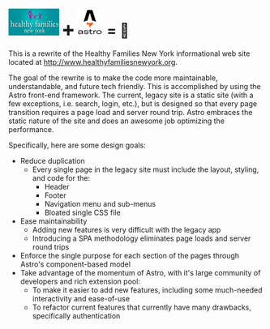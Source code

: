 # ![HFNY](/Public/images/HFNY_logo_mobile_1-100.png) ➕ ![Astro](/public/astro-logo-100.png) = 💟

This is a rewrite of the Healthy Families New York informational web site located at http://www.healthyfamiliesnewyork.org.

The goal of the rewrite is to make the code more maintainable, understandable, and future tech friendly. This is accomplished by using the Astro front-end framework. The current, legacy site is a static site (with a few exceptions, i.e. search, login, etc.), but is designed so that every page transition requires a page load and server round trip. Astro embraces the static nature of the site and does an awesome job optimizing the performance.

Specifically, here are some design goals:

- Reduce duplication
  - Every single page in the legacy site must include the layout, styling, and code for the:
    - Header
    - Footer
    - Navigation menu and sub-menus
    - Bloated single CSS file
- Ease maintainability
  - Adding new features is very difficult with the legacy app
  - Introducing a SPA methodology eliminates page loads and server round trips
- Enforce the single purpose for each section of the pages through Astro's component-based model
- Take advantage of the momentum of Astro, with it's large community of developers and rich extension pool:
  - To make it easier to add new features, including some much-needed interactivity and ease-of-use
  - To refactor current features that currently have many drawbacks, specifically authentication
